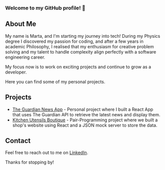 ### Welcome to my GitHub profile! 👋

<!--
**contimarta/contimarta** is a ✨ _special_ ✨ repository because its `README.md` (this file) appears on your GitHub profile.

Here are some ideas to get you started:

- 🔭 I’m currently working on ...
- 🌱 I’m currently learning ...
- 👯 I’m looking to collaborate on ...
- 🤔 I’m looking for help with ...
- 💬 Ask me about ...
- 📫 How to reach me: ...
- 😄 Pronouns: ...
- ⚡ Fun fact: ...
-->
## About Me

My name is Marta, and I'm starting my journey into tech! During my Physics degree I discovered my passion for coding, and after a few years in academic Philosophy, I realised that my enthusiasm for creative problem solving and my talent to handle complexity align perfectly with a software engineering career.

My focus now is to work on exciting projects and continue to grow as a developer.

Here you can find some of my personal projects.

## Projects

- [The Guardian News App](https://github.com/contimarta/news-challenge) - Personal project where I built a React App that uses The Guardian API to retrieve the latest news and display them.
- [Kitchen Utensils Boutique](https://github.com/contimarta/boutique) - Pair-Programming project where we built a shop's website using React and a JSON mock server to store the data.


## Contact

Feel free to reach out to me on [LinkedIn](https://www.linkedin.com/in/marta-conti-lorenzo/).

Thanks for stopping by!
